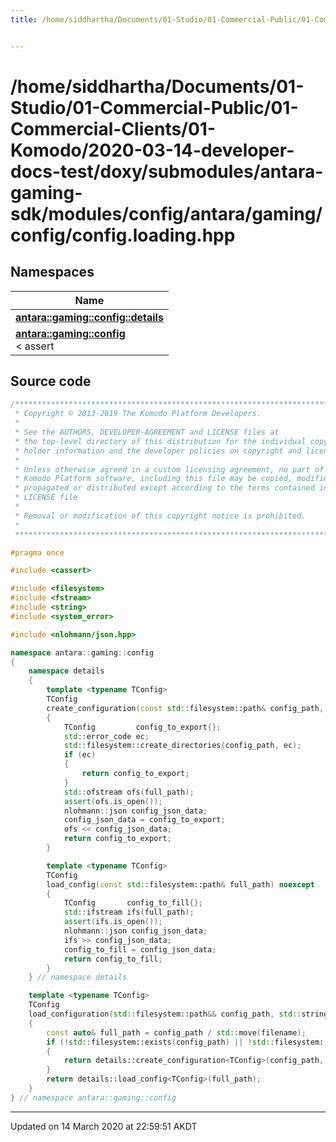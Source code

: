 ```yaml
---
title: /home/siddhartha/Documents/01-Studio/01-Commercial-Public/01-Commercial-Clients/01-Komodo/2020-03-14-developer-docs-test/doxy/submodules/antara-gaming-sdk/modules/config/antara/gaming/config/config.loading.hpp


---
```


# /home/siddhartha/Documents/01-Studio/01-Commercial-Public/01-Commercial-Clients/01-Komodo/2020-03-14-developer-docs-test/doxy/submodules/antara-gaming-sdk/modules/config/antara/gaming/config/config.loading.hpp







## Namespaces

| Name           |
| -------------- |
| **[antara::gaming::config::details](Namespaces/namespaceantara_1_1gaming_1_1config_1_1details.md)**  |
| **[antara::gaming::config](Namespaces/namespaceantara_1_1gaming_1_1config.md)** <br>< assert  |














## Source code

```cpp
/******************************************************************************
 * Copyright © 2013-2019 The Komodo Platform Developers.                      *
 *                                                                            *
 * See the AUTHORS, DEVELOPER-AGREEMENT and LICENSE files at                  *
 * the top-level directory of this distribution for the individual copyright  *
 * holder information and the developer policies on copyright and licensing.  *
 *                                                                            *
 * Unless otherwise agreed in a custom licensing agreement, no part of the    *
 * Komodo Platform software, including this file may be copied, modified,     *
 * propagated or distributed except according to the terms contained in the   *
 * LICENSE file                                                               *
 *                                                                            *
 * Removal or modification of this copyright notice is prohibited.            *
 *                                                                            *
 ******************************************************************************/

#pragma once

#include <cassert> 

#include <filesystem>   
#include <fstream>      
#include <string>       
#include <system_error> 

#include <nlohmann/json.hpp> 

namespace antara::gaming::config
{
    namespace details
    {
        template <typename TConfig>
        TConfig
        create_configuration(const std::filesystem::path& config_path, const std::filesystem::path& full_path) noexcept
        {
            TConfig         config_to_export{};
            std::error_code ec;
            std::filesystem::create_directories(config_path, ec);
            if (ec)
            {
                return config_to_export;
            }
            std::ofstream ofs(full_path);
            assert(ofs.is_open());
            nlohmann::json config_json_data;
            config_json_data = config_to_export;
            ofs << config_json_data;
            return config_to_export;
        }

        template <typename TConfig>
        TConfig
        load_config(const std::filesystem::path& full_path) noexcept
        {
            TConfig       config_to_fill{};
            std::ifstream ifs(full_path);
            assert(ifs.is_open());
            nlohmann::json config_json_data;
            ifs >> config_json_data;
            config_to_fill = config_json_data;
            return config_to_fill;
        }
    } // namespace details

    template <typename TConfig>
    TConfig
    load_configuration(std::filesystem::path&& config_path, std::string filename) noexcept
    {
        const auto& full_path = config_path / std::move(filename);
        if (!std::filesystem::exists(config_path) || !std::filesystem::exists(full_path))
        {
            return details::create_configuration<TConfig>(config_path, full_path);
        }
        return details::load_config<TConfig>(full_path);
    }
} // namespace antara::gaming::config
```


-------------------------------

Updated on 14 March 2020 at 22:59:51 AKDT

